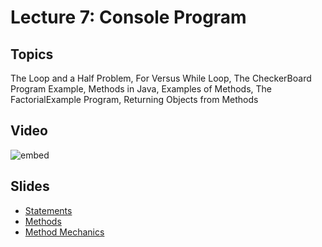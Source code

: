 # Lecture 7: Console Program

## Topics

The Loop and a Half Problem, For Versus While Loop, The CheckerBoard Program Example, Methods in Java, Examples of Methods, The FactorialExample Program, Returning Objects from Methods

## Video

![embed](http://www.youtube.com/embed/3oM9yT9kBBc)

## Slides

* [Statements](06-statements.pdf)
* [Methods](07-methods.pdf)
* [Method Mechanics](07-method-mechanics.pdf)
